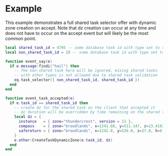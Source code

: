 # Example

This example demonstrates a full shared task selector offer with dynamic zone creation on accept. Note that dz creation can occur at any time and does not have to occur on the accept event but will likely be the most common point.

```lua
local shared_task_id = 4795 -- some database task id with type set to shared task
local non_shared_task_id = 10 -- some database task id with type set to quest

function event_say(e)
  if e.message:findi("hail") then
    -- The non-shared task here will be ignored, mixing shared tasks
    -- with other types is not allowed due to shared task validation
    eq.task_selector({ non_shared_task_id, shared_task_id })
  end
end

function event_task_accepted(e)
  if e.task_id == shared_task_id then
    -- create dz for the shared task on the client that accepted it
    -- dz duration will be overridden by time remaining on the shared task
    local dz = {
      instance   = { zone="thundercrest", version = 11 },
      compass    = { zone="broodlands", x=1241.88, y=511.147, z=23.4192 },
      safereturn = { zone="broodlands", x=1242.0, y=526.0, z=27.0, h=0.0 }
    }
    e.other:CreateTaskDynamicZone(e.task_id, dz)
  end
end
```

